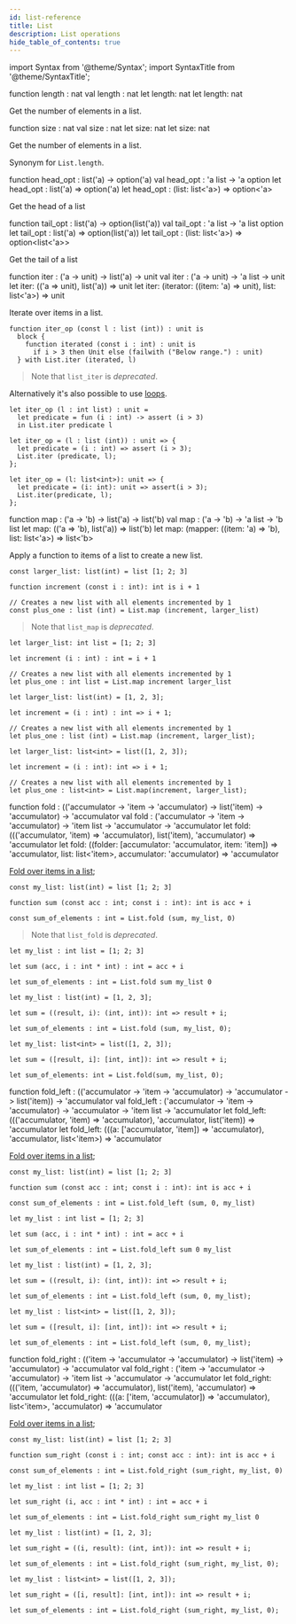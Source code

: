 ```yaml
---
id: list-reference
title: List
description: List operations
hide_table_of_contents: true
---
```


import Syntax from '@theme/Syntax';
import SyntaxTitle from '@theme/SyntaxTitle';

<SyntaxTitle syntax="pascaligo">
function length : nat
</SyntaxTitle>
<SyntaxTitle syntax="cameligo">
val length : nat
</SyntaxTitle>
<SyntaxTitle syntax="reasonligo">
let length: nat
</SyntaxTitle>
<SyntaxTitle syntax="jsligo">
let length: nat
</SyntaxTitle>

Get the number of elements in a list.

<SyntaxTitle syntax="pascaligo">
function size : nat
</SyntaxTitle>
<SyntaxTitle syntax="cameligo">
val size : nat
</SyntaxTitle>
<SyntaxTitle syntax="reasonligo">
let size: nat
</SyntaxTitle>
<SyntaxTitle syntax="jsligo">
let size: nat
</SyntaxTitle>

Get the number of elements in a list.

Synonym for `List.length`.

<SyntaxTitle syntax="pascaligo">
function head_opt : list('a) -> option('a)
</SyntaxTitle>
<SyntaxTitle syntax="cameligo">
val head_opt : 'a list -> 'a option
</SyntaxTitle>
<SyntaxTitle syntax="reasonligo">
let head_opt : list('a) => option('a)
</SyntaxTitle>
<SyntaxTitle syntax="jsligo">
let head_opt : (list: list&lt;'a&gt;) => option&lt;'a&gt;
</SyntaxTitle>

Get the head of a list

<SyntaxTitle syntax="pascaligo">
function tail_opt : list('a) -> option(list('a))
</SyntaxTitle>
<SyntaxTitle syntax="cameligo">
val tail_opt : 'a list -> 'a list option
</SyntaxTitle>
<SyntaxTitle syntax="reasonligo">
let tail_opt : list('a) => option(list('a))
</SyntaxTitle>
<SyntaxTitle syntax="jsligo">
let tail_opt : (list: list&lt;'a&gt;) => option&lt;list&lt;'a&gt;&gt;
</SyntaxTitle>

Get the tail of a list

<SyntaxTitle syntax="pascaligo">
function iter : ('a -> unit) -> list('a) -> unit
</SyntaxTitle>
<SyntaxTitle syntax="cameligo">
val iter : ('a -> unit) -> 'a list -> unit
</SyntaxTitle>
<SyntaxTitle syntax="reasonligo">
let iter: (('a => unit), list('a)) => unit
</SyntaxTitle>
<SyntaxTitle syntax="jsligo">
let iter: (iterator: ((item: 'a) => unit), list: list&lt;'a&gt;) => unit
</SyntaxTitle>

Iterate over items in a list.

<Syntax syntax="pascaligo">

```pascaligo group=lists
function iter_op (const l : list (int)) : unit is
  block {
    function iterated (const i : int) : unit is
      if i > 3 then Unit else (failwith ("Below range.") : unit)
  } with List.iter (iterated, l)
```

> Note that `list_iter` is *deprecated*.

Alternatively it's also possible to use [loops](../language-basics/loops.md).

</Syntax>
<Syntax syntax="cameligo">

```cameligo group=lists
let iter_op (l : int list) : unit =
  let predicate = fun (i : int) -> assert (i > 3)
  in List.iter predicate l
```

</Syntax>
<Syntax syntax="reasonligo">

```reasonligo group=lists
let iter_op = (l : list (int)) : unit => {
  let predicate = (i : int) => assert (i > 3);
  List.iter (predicate, l);
};
```

</Syntax>
<Syntax syntax="jsligo">

```jsligo group=lists
let iter_op = (l: list<int>): unit => {
  let predicate = (i: int): unit => assert(i > 3);
  List.iter(predicate, l);
};
```

</Syntax>


<SyntaxTitle syntax="pascaligo">
function map : ('a -> 'b) -> list('a) -> list('b)
</SyntaxTitle>
<SyntaxTitle syntax="cameligo">
val map : ('a -> 'b) -> 'a list -> 'b list
</SyntaxTitle>
<SyntaxTitle syntax="reasonligo">
let map: (('a => 'b), list('a)) => list('b)
</SyntaxTitle>
<SyntaxTitle syntax="jsligo">
let map: (mapper: ((item: 'a) => 'b), list: list&lt;'a&gt;) => list&lt;'b&gt;
</SyntaxTitle>

Apply a function to items of a list to create a new list.

<Syntax syntax="pascaligo">

```pascaligo group=lists
const larger_list: list(int) = list [1; 2; 3]

function increment (const i : int): int is i + 1

// Creates a new list with all elements incremented by 1
const plus_one : list (int) = List.map (increment, larger_list)
```

> Note that `list_map` is *deprecated*.

</Syntax>
<Syntax syntax="cameligo">

```cameligo group=lists
let larger_list: int list = [1; 2; 3]

let increment (i : int) : int = i + 1

// Creates a new list with all elements incremented by 1
let plus_one : int list = List.map increment larger_list
```

</Syntax>
<Syntax syntax="reasonligo">

```reasonligo group=lists
let larger_list: list(int) = [1, 2, 3];

let increment = (i : int) : int => i + 1;

// Creates a new list with all elements incremented by 1
let plus_one : list (int) = List.map (increment, larger_list);
```

</Syntax>
<Syntax syntax="jsligo">

```jsligo group=lists
let larger_list: list<int> = list([1, 2, 3]);

let increment = (i : int): int => i + 1;

// Creates a new list with all elements incremented by 1
let plus_one : list<int> = List.map(increment, larger_list);
```

</Syntax>

<SyntaxTitle syntax="pascaligo">
function fold : (('accumulator -> 'item -> 'accumulator) -> list('item) -> 'accumulator) -> 'accumulator
</SyntaxTitle>
<SyntaxTitle syntax="cameligo">
val fold : ('accumulator -> 'item -> 'accumulator) -> 'item list -> 'accumulator -> 'accumulator
</SyntaxTitle>
<SyntaxTitle syntax="reasonligo">
let fold: ((('accumulator, 'item) => 'accumulator), list('item), 'accumulator) => 'accumulator
</SyntaxTitle>
<SyntaxTitle syntax="jsligo">
let fold: ((folder: [accumulator: &apos;accumulator, item: &apos;item]) => &apos;accumulator, list: list&lt;&apos;item&gt;, accumulator: &apos;accumulator) => &apos;accumulator
</SyntaxTitle>

[Fold over items in a list](../language-basics/sets-lists-tuples.md#folded-operation-over-lists);

<Syntax syntax="pascaligo">

```pascaligo group=lists
const my_list: list(int) = list [1; 2; 3]

function sum (const acc : int; const i : int): int is acc + i

const sum_of_elements : int = List.fold (sum, my_list, 0)
```

> Note that `list_fold` is *deprecated*.

</Syntax>
<Syntax syntax="cameligo">

```cameligo group=lists
let my_list : int list = [1; 2; 3]

let sum (acc, i : int * int) : int = acc + i

let sum_of_elements : int = List.fold sum my_list 0
```

</Syntax>
<Syntax syntax="reasonligo">

```reasonligo group=lists
let my_list : list(int) = [1, 2, 3];

let sum = ((result, i): (int, int)): int => result + i;

let sum_of_elements : int = List.fold (sum, my_list, 0);
```

</Syntax>
<Syntax syntax="jsligo">

```jsligo group=lists
let my_list: list<int> = list([1, 2, 3]);

let sum = ([result, i]: [int, int]): int => result + i;

let sum_of_elements: int = List.fold(sum, my_list, 0);
```

</Syntax>
<SyntaxTitle syntax="pascaligo">
function fold_left : (('accumulator -> 'item -> 'accumulator) -> 'accumulator -> list('item)) -> 'accumulator
</SyntaxTitle>
<SyntaxTitle syntax="cameligo">
val fold_left : ('accumulator -> 'item -> 'accumulator) -> 'accumulator -> 'item list -> 'accumulator
</SyntaxTitle>
<SyntaxTitle syntax="reasonligo">
let fold_left: ((('accumulator, 'item) => 'accumulator), 'accumulator, list('item)) => 'accumulator
</SyntaxTitle>
<SyntaxTitle syntax="jsligo">
let fold_left: (((a: [&apos;accumulator, &apos;item]) => &apos;accumulator), &apos;accumulator, list&lt;&apos;item&gt;) => &apos;accumulator
</SyntaxTitle>

[Fold over items in a list](../language-basics/sets-lists-tuples.md#folded-operation-over-lists);

<Syntax syntax="pascaligo">

```pascaligo group=fold_left
const my_list: list(int) = list [1; 2; 3]

function sum (const acc : int; const i : int): int is acc + i

const sum_of_elements : int = List.fold_left (sum, 0, my_list)
```

</Syntax>
<Syntax syntax="cameligo">

```cameligo group=fold_left
let my_list : int list = [1; 2; 3]

let sum (acc, i : int * int) : int = acc + i

let sum_of_elements : int = List.fold_left sum 0 my_list
```

</Syntax>
<Syntax syntax="reasonligo">

```reasonligo group=fold_left
let my_list : list(int) = [1, 2, 3];

let sum = ((result, i): (int, int)): int => result + i;

let sum_of_elements : int = List.fold_left (sum, 0, my_list);
```

</Syntax>
<Syntax syntax="jsligo">

```jsligo group=fold_left
let my_list : list<int> = list([1, 2, 3]);

let sum = ([result, i]: [int, int]): int => result + i;

let sum_of_elements : int = List.fold_left (sum, 0, my_list);
```

</Syntax>

<SyntaxTitle syntax="pascaligo">
function fold_right : (('item -> 'accumulator -> 'accumulator) -> list('item) -> 'accumulator) -> 'accumulator
</SyntaxTitle>
<SyntaxTitle syntax="cameligo">
val fold_right : ('item -> 'accumulator -> 'accumulator) -> 'item list -> 'accumulator -> 'accumulator
</SyntaxTitle>
<SyntaxTitle syntax="reasonligo">
let fold_right: ((('item, 'accumulator) => 'accumulator), list('item), 'accumulator) => 'accumulator
</SyntaxTitle>
<SyntaxTitle syntax="jsligo">
let fold_right: (((a: [&apos;item, &apos;accumulator]) => &apos;accumulator), list&lt;&apos;item&gt;, &apos;accumulator) => &apos;accumulator
</SyntaxTitle>

[Fold over items in a list](../language-basics/sets-lists-tuples.md#folded-operation-over-lists);

<Syntax syntax="pascaligo">

```pascaligo group=fold_right
const my_list: list(int) = list [1; 2; 3]

function sum_right (const i : int; const acc : int): int is acc + i

const sum_of_elements : int = List.fold_right (sum_right, my_list, 0)
```

</Syntax>
<Syntax syntax="cameligo">

```cameligo group=fold_right
let my_list : int list = [1; 2; 3]

let sum_right (i, acc : int * int) : int = acc + i

let sum_of_elements : int = List.fold_right sum_right my_list 0
```

</Syntax>
<Syntax syntax="reasonligo">

```reasonligo group=fold_right
let my_list : list(int) = [1, 2, 3];

let sum_right = ((i, result): (int, int)): int => result + i;

let sum_of_elements : int = List.fold_right (sum_right, my_list, 0);
```

</Syntax>
<Syntax syntax="jsligo">

```jsligo group=fold_right
let my_list : list<int> = list([1, 2, 3]);

let sum_right = ([i, result]: [int, int]): int => result + i;

let sum_of_elements : int = List.fold_right (sum_right, my_list, 0);
```

</Syntax>

